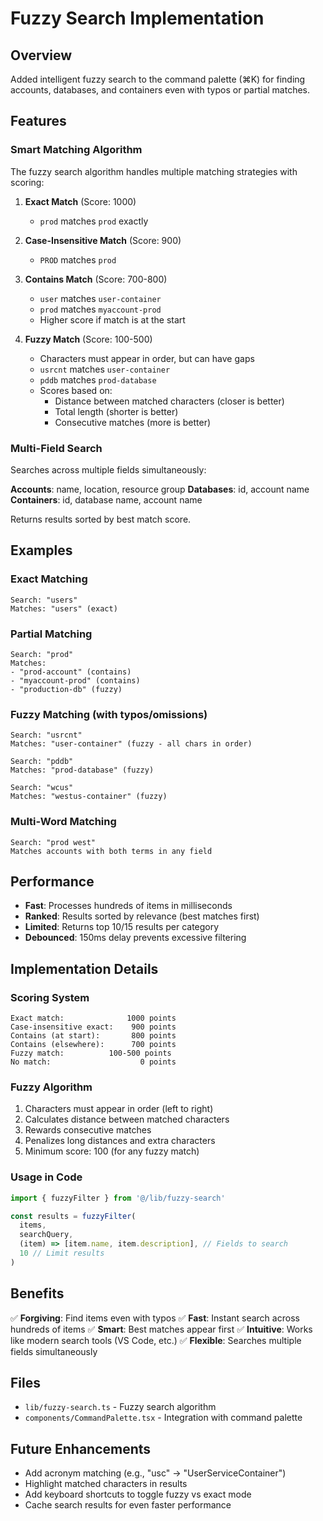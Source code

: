 # Fuzzy Search Implementation

## Overview
Added intelligent fuzzy search to the command palette (⌘K) for finding accounts, databases, and containers even with typos or partial matches.

## Features

### Smart Matching Algorithm
The fuzzy search algorithm handles multiple matching strategies with scoring:

1. **Exact Match** (Score: 1000)
   - `prod` matches `prod` exactly

2. **Case-Insensitive Match** (Score: 900)
   - `PROD` matches `prod`

3. **Contains Match** (Score: 700-800)
   - `user` matches `user-container`
   - `prod` matches `myaccount-prod`
   - Higher score if match is at the start

4. **Fuzzy Match** (Score: 100-500)
   - Characters must appear in order, but can have gaps
   - `usrcnt` matches `user-container`
   - `pddb` matches `prod-database`
   - Scores based on:
     - Distance between matched characters (closer is better)
     - Total length (shorter is better)
     - Consecutive matches (more is better)

### Multi-Field Search
Searches across multiple fields simultaneously:

**Accounts**: name, location, resource group
**Databases**: id, account name
**Containers**: id, database name, account name

Returns results sorted by best match score.

## Examples

### Exact Matching
```
Search: "users"
Matches: "users" (exact)
```

### Partial Matching
```
Search: "prod"
Matches:
- "prod-account" (contains)
- "myaccount-prod" (contains)
- "production-db" (fuzzy)
```

### Fuzzy Matching (with typos/omissions)
```
Search: "usrcnt"
Matches: "user-container" (fuzzy - all chars in order)

Search: "pddb"
Matches: "prod-database" (fuzzy)

Search: "wcus"
Matches: "westus-container" (fuzzy)
```

### Multi-Word Matching
```
Search: "prod west"
Matches accounts with both terms in any field
```

## Performance

- **Fast**: Processes hundreds of items in milliseconds
- **Ranked**: Results sorted by relevance (best matches first)
- **Limited**: Returns top 10/15 results per category
- **Debounced**: 150ms delay prevents excessive filtering

## Implementation Details

### Scoring System
```
Exact match:              1000 points
Case-insensitive exact:    900 points
Contains (at start):       800 points
Contains (elsewhere):      700 points
Fuzzy match:          100-500 points
No match:                    0 points
```

### Fuzzy Algorithm
1. Characters must appear in order (left to right)
2. Calculates distance between matched characters
3. Rewards consecutive matches
4. Penalizes long distances and extra characters
5. Minimum score: 100 (for any fuzzy match)

### Usage in Code
```typescript
import { fuzzyFilter } from '@/lib/fuzzy-search'

const results = fuzzyFilter(
  items,
  searchQuery,
  (item) => [item.name, item.description], // Fields to search
  10 // Limit results
)
```

## Benefits

✅ **Forgiving**: Find items even with typos
✅ **Fast**: Instant search across hundreds of items
✅ **Smart**: Best matches appear first
✅ **Intuitive**: Works like modern search tools (VS Code, etc.)
✅ **Flexible**: Searches multiple fields simultaneously

## Files
- `lib/fuzzy-search.ts` - Fuzzy search algorithm
- `components/CommandPalette.tsx` - Integration with command palette

## Future Enhancements
- Add acronym matching (e.g., "usc" → "UserServiceContainer")
- Highlight matched characters in results
- Add keyboard shortcuts to toggle fuzzy vs exact mode
- Cache search results for even faster performance
